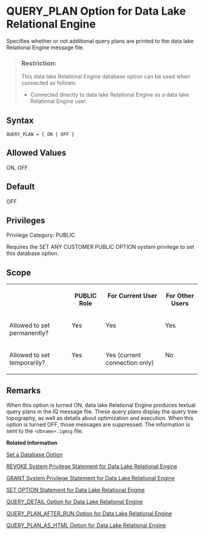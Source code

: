 <!-- loioa64d3bd284f21015aad0b675488e59f3 -->

# QUERY\_PLAN Option for Data Lake Relational Engine

Specifies whether or not additional query plans are printed to the data lake Relational Engine message file.



> ### Restriction:  
> This data lake Relational Engine database option can be used when connected as follows:
> 
> -   Connected directly to data lake Relational Engine as a data lake Relational Engine user.



<a name="loioa64d3bd284f21015aad0b675488e59f3__section_dyc_zbt_lrb"/>

## Syntax

```
QUERY_PLAN = { ON | OFF }
```



<a name="loioa64d3bd284f21015aad0b675488e59f3__iq_refso_875"/>

## Allowed Values

ON, OFF



<a name="loioa64d3bd284f21015aad0b675488e59f3__iq_refso_876"/>

## Default

OFF



<a name="loioa64d3bd284f21015aad0b675488e59f3__section_k3c_gxb_3qb"/>

## Privileges

Privilege Category: PUBLIC

Requires the SET ANY CUSTOMER PUBLIC OPTION system privilege to set this database option.



<a name="loioa64d3bd284f21015aad0b675488e59f3__iq_refso_877"/>

## Scope


<table>
<tr>
<th valign="top">

 



</th>
<th valign="top">

PUBLIC Role



</th>
<th valign="top">

For Current User



</th>
<th valign="top">

For Other Users



</th>
</tr>
<tr>
<td valign="top">

Allowed to set permanently?



</td>
<td valign="top">

Yes



</td>
<td valign="top">

Yes



</td>
<td valign="top">

Yes



</td>
</tr>
<tr>
<td valign="top">

Allowed to set temporarily?



</td>
<td valign="top">

Yes



</td>
<td valign="top">

Yes \(current connection only\)



</td>
<td valign="top">

No



</td>
</tr>
</table>



<a name="loioa64d3bd284f21015aad0b675488e59f3__iq_refso_878"/>

## Remarks

When this option is turned ON, data lake Relational Engine produces textual query plans in the IQ message file. These query plans display the query tree topography, as well as details about optimization and execution. When this option is turned OFF, those messages are suppressed. The information is sent to the <code><i class="varname">&lt;dbname&gt;</i>.iqmsg</code> file.

**Related Information**  


[Set a Database Option](set-a-database-option-0dcb893.md "You set options with the SET OPTION statement.")

[REVOKE System Privilege Statement for Data Lake Relational Engine](../080-sql-statements/revoke-system-privilege-statement-for-data-lake-relational-engine-a3eadda.md "Removes specific system privileges from specific users and the right to administer the privilege.")

[GRANT System Privilege Statement for Data Lake Relational Engine](../080-sql-statements/grant-system-privilege-statement-for-data-lake-relational-engine-a3dfcb0.md "Grants specific system privileges to users or roles, with or without administrative rights.")

[SET OPTION Statement for Data Lake Relational Engine](../080-sql-statements/set-option-statement-for-data-lake-relational-engine-a625da7.md "Changes options that affect the behavior of the database and its compatibility with Transact-SQL. Setting the value of an option can change the behavior for all users or an individual user, in either a temporary or permanent scope.")

[QUERY\_DETAIL Option for Data Lake Relational Engine](query-detail-option-for-data-lake-relational-engine-a64c3ef.md "Specifies whether or not to include additional query information in the Query Detail section of the query plan.")

[QUERY\_PLAN\_AFTER\_RUN Option for Data Lake Relational Engine](query-plan-after-run-option-for-data-lake-relational-engine-a64dbdd.md "Prints the entire query plan after query execution is complete.")

[QUERY\_PLAN\_AS\_HTML Option for Data Lake Relational Engine](query-plan-as-html-option-for-data-lake-relational-engine-a64e45d.md "Generates graphical query plans in HTML format for viewing in a Web browser.")

